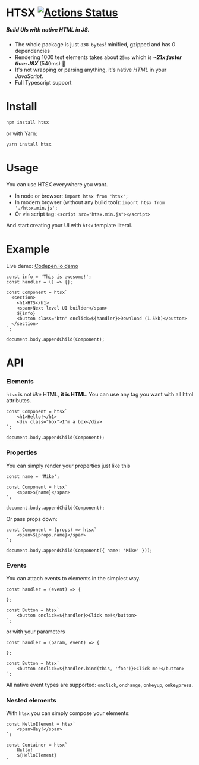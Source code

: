 # **HTSX** [![Actions Status](https://github.com/michaljach/htsx/workflows/Build/badge.svg)](https://github.com/michaljach/htsx/actions)

##### Build UIs with native HTML in JS.

- The whole package is just `838 bytes`! minified, gzipped and has 0 dependencies
- Rendering 1000 test elements takes about `25ms` which is **_~21x faster than JSX_** (540ms) 🚀
- It's not wrapping or parsing anything, it's native _HTML_ in your _JavaScript_.
- Full Typescript support

# Install

```
npm install htsx
```

or with Yarn:

```
yarn install htsx
```

# Usage

You can use HTSX everywhere you want.

- In node or browser:
  `import htsx from 'htsx';`
- In modern browser (without any build tool):
  `import htsx from './htsx.min.js';`
- Or via script tag:
  `<script src="htsx.min.js"></script>`

And start creating your UI with `htsx` template literal.

# Example

Live demo: [Codepen.io demo](https://codepen.io/michaljach/project/editor/DYGzJV)

```
const info = 'This is awesome!';
const handler = () => {};

const Component = htsx`
  <section>
    <h1>HTS</h1>
    <span>Next level UI builder</span>
    ${info}
    <button class="btn" onclick=${handler}>Download (1.5kb)</button>
  </section>
`;

document.body.appendChild(Component);
```

# API

### Elements

`htsx` is not _like_ HTML, **it is HTML**. You can use any tag you want with all html attributes.

```
const Component = htsx`
    <h1>Hello!</h1>
    <div class="box">I'm a box</div>
`;

document.body.appendChild(Component);
```

### Properties

You can simply render your properties just like this

```
const name = 'Mike';

const Component = htsx`
    <span>${name}</span>
`;

document.body.appendChild(Component);
```

Or pass props down:

```
const Component = (props) => htsx`
    <span>${props.name}</span>
`;

document.body.appendChild(Component({ name: 'Mike' }));
```

### Events

You can attach events to elements in the simplest way.

```
const handler = (event) => {

};

const Button = htsx`
    <button onclick=${handler}>Click me!</button>
`;
```

or with your parameters

```
const handler = (param, event) => {

};

const Button = htsx`
    <button onclick=${handler.bind(this, 'foo')}>Click me!</button>
`;
```

All native event types are supported: `onclick`, `onchange`, `onkeyup`, `onkeypress`.

### Nested elements

With `htsx` you can simply compose your elements:

```
const HelloElement = htsx`
    <span>Hey!</span>
`;

const Container = htsx`
    Hello!
    ${HelloElement}
`
```
